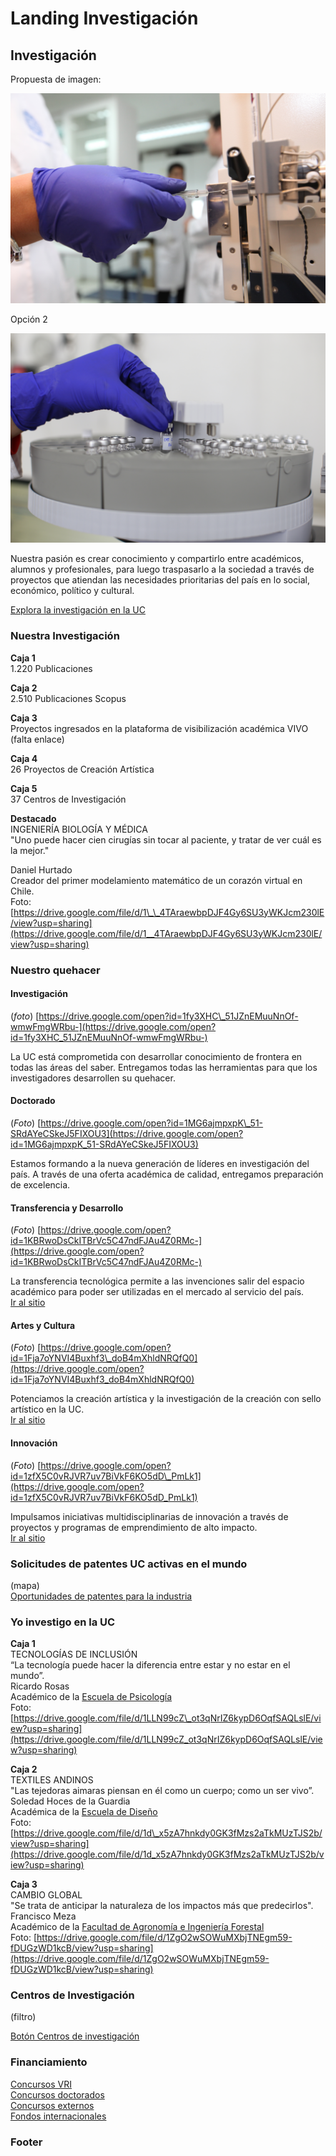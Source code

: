 # Landing Investigación

## Investigación

Propuesta de imagen:

![](../.gitbook/assets/laboratorio-cmpl-uc-casa-central-cesar-cortes.JPG)

Opción 2

![](../.gitbook/assets/landing-investigacion-cabecera_2.JPG)

Nuestra pasión es crear conocimiento y compartirlo entre académicos, alumnos y profesionales, para luego traspasarlo a la sociedad a través de proyectos que atiendan las necesidades prioritarias del país en lo social, económico, político y cultural.

[Explora la investigación en la UC](http://investigacion.uc.cl)

### Nuestra Investigación

**Caja 1**  
1.220 Publicaciones  
  
**Caja 2**  
2.510 Publicaciones Scopus  
  
**Caja 3**  
Proyectos ingresados en la plataforma de visibilización académica VIVO  
\(falta enlace\)  
  
**Caja 4**  
26 Proyectos de Creación Artística  
  
**Caja 5**  
37 Centros de Investigación  
  
**Destacado**  
INGENIERÍA BIOLOGÍA Y MÉDICA  
"Uno puede hacer cien cirugías sin tocar al paciente, y tratar de ver cuál es la mejor."  
  
Daniel Hurtado  
Creador del primer modelamiento matemático de un corazón virtual en Chile.  
Foto: [https://drive.google.com/file/d/1\_\_4TAraewbpDJF4Gy6SU3yWKJcm230lE/view?usp=sharing](https://drive.google.com/file/d/1__4TAraewbpDJF4Gy6SU3yWKJcm230lE/view?usp=sharing)

### **Nuestro quehacer**

#### **Investigación**

\(_foto_\) [https://drive.google.com/open?id=1fy3XHC\_51JZnEMuuNnOf-wmwFmgWRbu-](https://drive.google.com/open?id=1fy3XHC_51JZnEMuuNnOf-wmwFmgWRbu-)

La UC está comprometida con desarrollar conocimiento de frontera en todas las áreas del saber. Entregamos todas las herramientas para que los investigadores desarrollen su quehacer.

#### **Doctorado**

\(_Foto_\) [https://drive.google.com/open?id=1MG6ajmpxpK\_51-SRdAYeCSkeJ5FIXOU3](https://drive.google.com/open?id=1MG6ajmpxpK_51-SRdAYeCSkeJ5FIXOU3)

Estamos formando a la nueva generación de líderes en investigación del país. A través de una oferta académica de calidad, entregamos preparación de excelencia.

#### **Transferencia y Desarrollo**

\(_Foto_\) [https://drive.google.com/open?id=1KBRwoDsCkITBrVc5C47ndFJAu4Z0RMc-](https://drive.google.com/open?id=1KBRwoDsCkITBrVc5C47ndFJAu4Z0RMc-)

La transferencia tecnológica permite a las invenciones salir del espacio académico para poder ser utilizadas en el mercado al servicio del país.  
[Ir al sitio](http://transferenciaydesarrollo.uc.cl)

#### **Artes y Cultura**

\(_Foto_\) [https://drive.google.com/open?id=1Fja7oYNVI4Buxhf3\_doB4mXhldNRQfQ0](https://drive.google.com/open?id=1Fja7oYNVI4Buxhf3_doB4mXhldNRQfQ0)

Potenciamos la creación artística y la investigación de la creación con sello artístico en la UC.  
[Ir al sitio](http://artesycultura.uc.cl)

#### Innovación

\(_Foto_\) [https://drive.google.com/open?id=1zfX5C0vRJVR7uv7BiVkF6KO5dD\_PmLk1](https://drive.google.com/open?id=1zfX5C0vRJVR7uv7BiVkF6KO5dD_PmLk1)

Impulsamos iniciativas multidisciplinarias de innovación a través de proyectos y programas de emprendimiento de alto impacto.  
[Ir al sitio](http://centrodeinnovacion.uc.cl/)

### Solicitudes de patentes UC activas en el mundo

\(mapa\)  
[Oportunidades de patentes para la industria](http://transferenciaydesarrollo.uc.cl/es/empresas)

### Yo investigo en la UC

**Caja 1**  
TECNOLOGÍAS DE INCLUSIÓN  
“La tecnología puede hacer la diferencia entre estar y no estar en el mundo”.   
Ricardo Rosas  
Académico de la [Escuela de Psicología](https://www.psicologia.uc.cl/)  
Foto: [https://drive.google.com/file/d/1LLN99cZ\_ot3qNrIZ6kypD6OqfSAQLslE/view?usp=sharing](https://drive.google.com/file/d/1LLN99cZ_ot3qNrIZ6kypD6OqfSAQLslE/view?usp=sharing)

**Caja 2**  
TEXTILES ANDINOS  
"Las tejedoras aimaras piensan en él como un cuerpo; como un ser vivo”.   
Soledad Hoces de la Guardia   
Académica de la [Escuela de Diseño](http://diseno.uc.cl/)  
Foto: [https://drive.google.com/file/d/1d\_x5zA7hnkdy0GK3fMzs2aTkMUzTJS2b/view?usp=sharing](https://drive.google.com/file/d/1d_x5zA7hnkdy0GK3fMzs2aTkMUzTJS2b/view?usp=sharing)

**Caja 3**  
CAMBIO GLOBAL  
"Se trata de anticipar la naturaleza de los impactos más que predecirlos".   
Francisco Meza  
Académico de la [Facultad de Agronomía e Ingeniería Forestal](http://agronomia.uc.cl/)  
Foto: [https://drive.google.com/file/d/1ZgO2wSOWuMXbjTNEgm59-fDUGzWD1kcB/view?usp=sharing](https://drive.google.com/file/d/1ZgO2wSOWuMXbjTNEgm59-fDUGzWD1kcB/view?usp=sharing)

### Centros de Investigación 

\(filtro\)

[Botón Centros de investigación](http://investigacion.uc.cl/Investigacion-menu-superior/centros-de-investigacion.html)

### Financiamiento

[Concursos VRI](http://investigacion.uc.cl/Fondos-concursables/fondos-concursables.html)  
[Concursos doctorados](http://doctorados.uc.cl/es/becas-y-apoyos/calendario-de-becas-y-concursos)  
[Concursos externos](http://investigacion.uc.cl/Fondos-concursables/concursos-externos.html)  
[Fondos internacionales](http://investigacion.uc.cl/Enlaces-de-Interes/enlaces-de-interes.html)

### Footer

  
  
  








